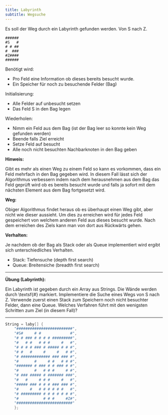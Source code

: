 ```yaml
---
title: Labyrinth
subtitle: Wegsuche
---
```


Es soll der Weg durch ein Labyrinth gefunden werden.
Von S nach Z.

```
######
#S   #
# # ##
#  ###
#Z####
######
```


Benötigt wird:

- Pro Feld eine Information ob dieses bereits besucht wurde.
- Ein Speicher für noch zu besuchende Felder (Bag)


Initialisierung:

- Alle Felder auf unbesucht setzen
- Das Feld S in den Bag legen

Wiederholen:

- Nimm ein Feld aus dem Bag (ist der Bag leer so konnte kein Weg gefunden werden)
- Beende falls Ziel erreicht
- Setze Feld auf besucht
- Alle noch nicht besuchten Nachbarknoten in den Bag geben 


**Hinweis:**

Gibt es mehr als einen Weg zu einem Feld so kann es vorkommen, dass ein Feld mehrfach in den Bag gegeben wird. In diesem Fall lässt sich der Algorithmus verbessern indem nach dem herausnehmen aus dem Bag das Feld geprüft wird ob es bereits besucht wurde und falls ja sofort mit dem nächsten Element aus dem Bag fortgesetzt wird.

**Weg:**

Obiger Algorithmus findet heraus ob es überhaupt einen Weg gibt, aber nicht wie dieser aussieht. Um dies zu erreichen wird für jedes Feld gespeichert von welchem anderen Feld aus dieses besucht wurde.
Nach dem erreichen des Ziels kann man von dort aus Rückwärts gehen.

**Verhalten:**

Je nachdem ob der Bag als Stack oder als Queue implementiert wird ergibt sich unterschiedliches Verhalten.

- Stack: Tiefensuche (depth first search)
- Queue: Breitensiche (breadth first search)



---

**Übung (Labyrinth):**

Ein Labyrinth ist gegeben durch ein Array aus Strings. Die Wände werden durch \textsf{\#} markiert. Implementiere die Suche eines Wegs von S nach Z. 
Verwende zuerst einen Stack zum Speichern noch nicht besuchter Felder, dann eine Queue.
Welches Verfahren führt mit den wenigsten Schritten zum Ziel (in diesem Fall)?

---

```c
String = laby[] {
	"#########################", 
	"#S#     # #             #", 
	"# # ### # # # # #########", 
	"#   # #   # # #     #   #", 
	"# # # # ### # ##### # # #", 
	"# #   #     # 	   #   # #", 
	"# ############# ### ### #", 
	"#       #     # #   # # #", 
	"####### # ### # # ### # #", 
	"#       #   # # #     # #", 
	"# ### ##### # ####### ###", 
	"#   #     # # #     #   #", 
	"##### ### # # # ### ### #", 
	"#     #   # # # # # #   #", 
	"# ######### # # # # # # #", 
	"#           # # #     #Z#", 
	"#########################" 
	};
```
